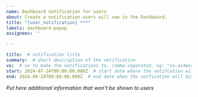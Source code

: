 ```yaml
---
name: Dashboard notification for users
about: Create a notification users will see in the Dashboard.
title: "[user_notification] ***"
labels: dashboard-popup
assignees: ''

---
```


```yaml
title:  # notification title
summary:  # short description of the notification
vo:  # vo to make the notifications to, comma-separated. eg: "vo.ai4eosc.eu, vo.imagine-ai.eu" - if empty show to everyone
start: 2024-07-24T00:00:00.000Z  # start date where the notifcation will appear
end: 2024-08-24T00:00:00.000Z  # end date when the notfication will dissapear
```

_Put here additional information that won't be shown to users_
